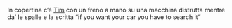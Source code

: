 In copertina c’é [Tim](../Lore/Tim.md) con un freno a mano su una macchina distrutta mentre da’ le spalle e la scritta “if you want your car you have to search it”